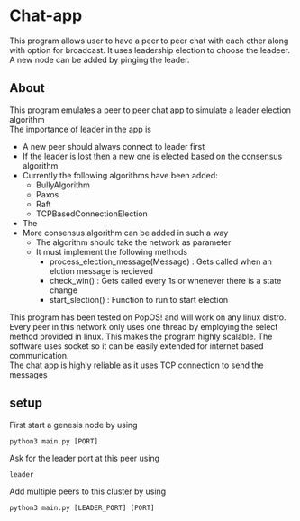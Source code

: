 # Chat-app
This program allows user to have a peer to peer chat with each other along with option for broadcast. It uses leadership election to choose the leadeer. A new node can be added by pinging the leader.

## About
This program emulates a peer to peer chat app to simulate a leader election algorithm<br>
The importance of leader in the app is
- A new peer should always connect to leader first
- If the leader is lost then a new one is elected based on the consensus algorithm
- Currently the following algorithms have been added:
    - BullyAlgorithm
    - Paxos
    - Raft
    - TCPBasedConnectionElection
- The 
- More consensus algorithm can be added in such a way
    - The algorithm should take the network as parameter
    - It must implement the following methods
        - process_election_message(Message) : Gets called when an elction message is recieved
        - check_win() : Gets called every 1s or whenever there is a state change
        - start_slection() : Function to run to start election

This program has been tested on PopOS! and will work on any linux distro. Every peer in this network only uses one thread by employing the select method provided in linux. This makes the program highly scalable. The software uses socket so it can be easily extended for internet based communication. <br>
The chat app is highly reliable as it uses TCP connection to send the messages

## setup
First start a genesis node by using
```
python3 main.py [PORT]
```
Ask for the leader port at this peer using
```
leader
```
Add multiple peers to this cluster by using
```
python3 main.py [LEADER_PORT] [PORT]
```
